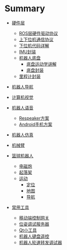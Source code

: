 # Summary

- [硬件层](./硬件层/硬件层.md)
    - [ROS层硬件驱动协议](./硬件层/硬件驱动协议.md)
    - [上下位机通信协议]()
    - [下位机代码详解]()
    - [IMU封装]()
    - [机器人底盘]()
        - [底盘运动学讲解]()
        - [底盘封装]()
    - [里程计封装]()


- [机器人导航]()
- [计算机视觉]()
- [机器人语音]()
    - [Respeaker方案]()
    - [Android手机方案]()


- [机器人仿真]()
- [机械臂]()
- [篮球机器人]()
    - [电磁炮]()
    - [起落架]()
    - [运动]()
        - [定位]()
        - [地图]()
        - [导航]()

- [常用工具]()
    - [移动端控制网关]()
    - [位姿调试服务器]()
    - [Qt小工具]()
    - [机器人键盘遥控]()
    - [机器人轮速转发调试器]()
